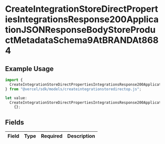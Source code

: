 # CreateIntegrationStoreDirectPropertiesIntegrationsResponse200ApplicationJSONResponseBodyStoreProductMetadataSchema9AtBRANDAt8684

## Example Usage

```typescript
import {
  CreateIntegrationStoreDirectPropertiesIntegrationsResponse200ApplicationJSONResponseBodyStoreProductMetadataSchema9AtBRANDAt8684,
} from "@vercel/sdk/models/createintegrationstoredirectop.js";

let value:
  CreateIntegrationStoreDirectPropertiesIntegrationsResponse200ApplicationJSONResponseBodyStoreProductMetadataSchema9AtBRANDAt8684 =
    {};
```

## Fields

| Field       | Type        | Required    | Description |
| ----------- | ----------- | ----------- | ----------- |